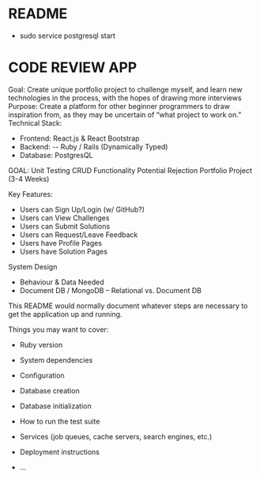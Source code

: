 # README

- sudo service postgresql start

# CODE REVIEW APP

Goal: Create unique portfolio project to challenge myself, and learn new technologies in the process, with the hopes of drawing more interviews
Purpose: Create a platform for other beginner programmers to draw inspiration from, as they may be uncertain of “what project to work on.”
Technical Stack:
- Frontend: React.js & React Bootstrap
- Backend:
-- Ruby / Rails (Dynamically Typed)
- Database: PostgresQL

GOAL: 
Unit Testing CRUD Functionality
Potential Rejection
Portfolio Project (3-4 Weeks)

Key Features: 
- Users can Sign Up/Login (w/ GitHub?)
- Users can View Challenges
- Users can Submit Solutions
- Users can Request/Leave Feedback
- Users have Profile Pages
- Users have Solution Pages

System Design
- Behaviour & Data Needed
- Document DB / MongoDB – Relational vs. Document DB



This README would normally document whatever steps are necessary to get the
application up and running.

Things you may want to cover:

* Ruby version

* System dependencies

* Configuration

* Database creation

* Database initialization

* How to run the test suite

* Services (job queues, cache servers, search engines, etc.)

* Deployment instructions

* ...
